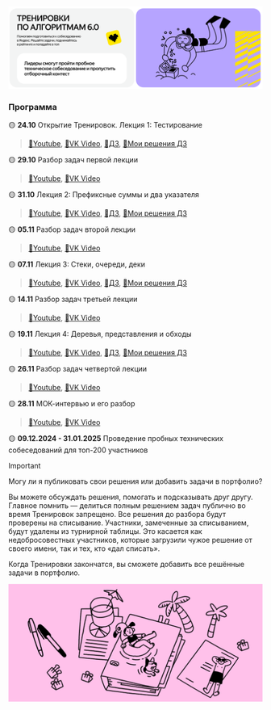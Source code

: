 ![head](img/AlgoTr6.png)

### Программа
🟡 **24.10** Открытие Тренировок. Лекция 1: Тестирование         
   > [🔗Youtube](https://www.youtube.com/live/c67zB3FWLOs), [🔗VK Video](https://vk.com/video-220652761_456239269), [🔗ДЗ](https://contest.yandex.ru/contest/66792/enter/), [🔗Мои решения ДЗ]()     

🟡 **29.10** Разбор задач первой лекции      
   > [🔗Youtube](https://www.youtube.com/live/Gk5KrTA5hpQ?feature=share), [🔗VK Video](https://vk.com/video-220652761_456239271)      

🟡 **31.10** Лекция 2: Префиксные суммы и два указателя      
   > [🔗Youtube](https://www.youtube.com/live/B4uP6igiVNU?feature=share), [🔗VK Video](https://vk.com/video-220652761_456239273), [🔗ДЗ](https://contest.yandex.ru/contest/66793/enter/), [🔗Мои решения ДЗ]()       

🟡 **05.11** Разбор задач второй лекции  
   > [🔗Youtube](https://youtube.com/live/T3-4f5SZy3Y?feature=share), [🔗VK Video](https://vk.com/video-220652761_456239275)   

🟡 **07.11** Лекция 3: Стеки, очереди, деки       
   > [🔗Youtube](https://www.youtube.com/live/km0E_i8Dtso?feature=share), [🔗VK Video](https://vk.com/video-220652761_456239277), [🔗ДЗ](https://contest.yandex.ru/contest/66794/enter/), [🔗Мои решения ДЗ]()       

🟡 **14.11** Разбор задач третьей лекции      
   > [🔗Youtube](https://www.youtube.com/live/Fg5uDgPZDoo?feature=share), [🔗VK Video](https://vk.com/video-220652761_456239280)   

🟡 **19.11** Лекция 4: Деревья, представления и обходы      
   > [🔗Youtube](https://www.youtube.com/live/O9ffppQ05-c?feature=share), [🔗VK Video](https://vk.com/video-220652761_456239283), [🔗ДЗ](https://contest.yandex.ru/contest/66795/enter/), [🔗Мои решения ДЗ]()   

🟡 **26.11** Разбор задач четвертой лекции               
   > [🔗Youtube](https://www.youtube.com/live/P6SqATvWYpY?feature=share), [🔗VK Video](https://vk.com/video-220652761_456239288)       

🟡 **28.11** МОК-интервью и его разбор           
   > [🔗Youtube](https://www.youtube.com/live/rNieihJ5U18?feature=share), [🔗VK Video](https://vk.com/video-220652761_456239290)       

🟡 **09.12.2024 - 31.01.2025** Проведение пробных технических собеседований для топ-200 участников

> [!IMPORTANT]
> Могу ли я публиковать свои решения или добавить задачи в портфолио?
>
>Вы можете обсуждать решения, помогать и подсказывать друг другу. Главное помнить — делиться полным решением задач публично во время Тренировок запрещено. Все решения до разбора будут проверены на списывание. Участники, замеченные за списыванием, будут удалены из турнирной таблицы. Это касается как недобросовестных участников, которые загрузили чужое решение от своего имени, так и тех, кто «дал списать».
>
>Когда Тренировки закончатся, вы сможете добавить все решённые задачи в портфолио.

![end](img/end.png)